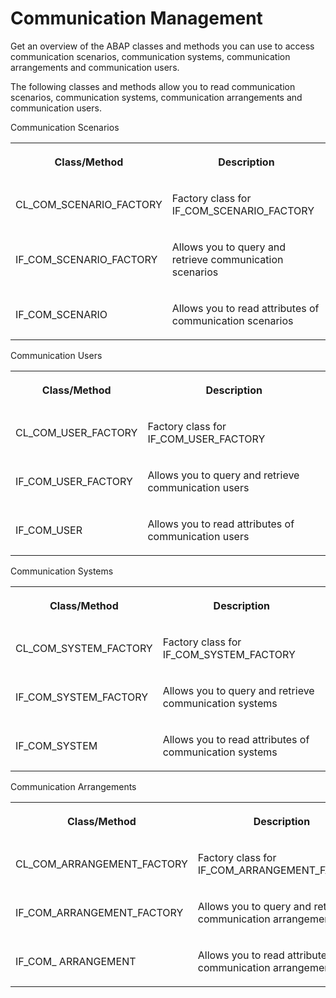 <!-- loiof522dec53a7441adbfec4d5eefc338c8 -->

# Communication Management

Get an overview of the ABAP classes and methods you can use to access communication scenarios, communication systems, communication arrangements and communication users.

The following classes and methods allow you to read communication scenarios, communication systems, communication arrangements and communication users.

<a name="loiof522dec53a7441adbfec4d5eefc338c8__table_mt5_x1w_z4b"/>Communication Scenarios


<table>
<tr>
<th>

Class/Method



</th>
<th>

Description



</th>
</tr>
<tr>
<td>

CL\_COM\_SCENARIO\_FACTORY



</td>
<td>

Factory class for IF\_COM\_SCENARIO\_FACTORY



</td>
</tr>
<tr>
<td>

IF\_COM\_SCENARIO\_FACTORY



</td>
<td>

Allows you to query and retrieve communication scenarios



</td>
</tr>
<tr>
<td>

IF\_COM\_SCENARIO



</td>
<td>

Allows you to read attributes of communication scenarios



</td>
</tr>
</table>

<a name="loiof522dec53a7441adbfec4d5eefc338c8__table_wnr_bcw_z4b"/>Communication Users


<table>
<tr>
<th>

Class/Method



</th>
<th>

Description



</th>
</tr>
<tr>
<td>

CL\_COM\_USER\_FACTORY



</td>
<td>

Factory class for IF\_COM\_USER\_FACTORY



</td>
</tr>
<tr>
<td>

IF\_COM\_USER\_FACTORY



</td>
<td>

Allows you to query and retrieve communication users



</td>
</tr>
<tr>
<td>

IF\_COM\_USER



</td>
<td>

Allows you to read attributes of communication users



</td>
</tr>
</table>

<a name="loiof522dec53a7441adbfec4d5eefc338c8__table_bjz_5dw_z4b"/>Communication Systems


<table>
<tr>
<th>

Class/Method



</th>
<th>

Description



</th>
</tr>
<tr>
<td>

CL\_COM\_SYSTEM\_FACTORY



</td>
<td>

Factory class for IF\_COM\_SYSTEM\_FACTORY



</td>
</tr>
<tr>
<td>

IF\_COM\_SYSTEM\_FACTORY



</td>
<td>

Allows you to query and retrieve communication systems



</td>
</tr>
<tr>
<td>

IF\_COM\_SYSTEM



</td>
<td>

Allows you to read attributes of communication systems



</td>
</tr>
</table>

<a name="loiof522dec53a7441adbfec4d5eefc338c8__table_j5n_jhw_z4b"/>Communication Arrangements


<table>
<tr>
<th>

Class/Method



</th>
<th>

Description



</th>
</tr>
<tr>
<td>

CL\_COM\_ARRANGEMENT\_FACTORY



</td>
<td>

Factory class for IF\_COM\_ARRANGEMENT\_FACTORY



</td>
</tr>
<tr>
<td>

IF\_COM\_ARRANGEMENT\_FACTORY



</td>
<td>

Allows you to query and retrieve communication arrangements



</td>
</tr>
<tr>
<td>

IF\_COM\_ ARRANGEMENT



</td>
<td>

Allows you to read attributes of communication arrangements



</td>
</tr>
</table>

